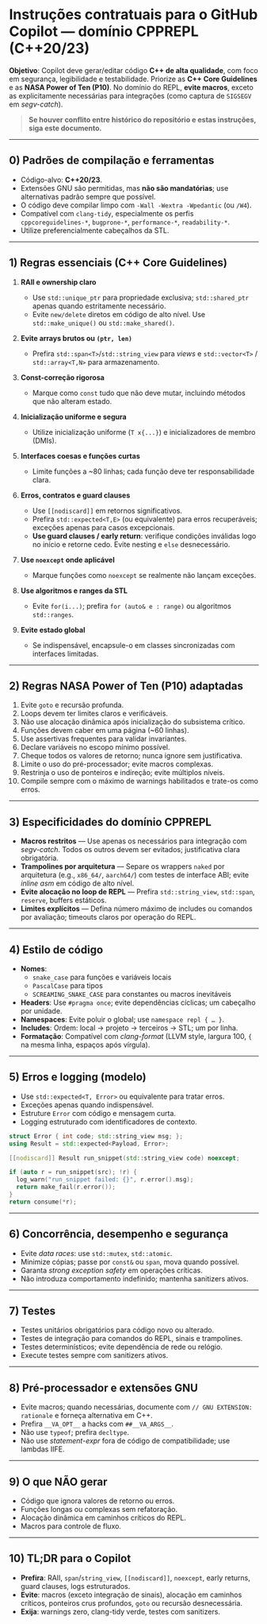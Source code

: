 # Instruções contratuais para o GitHub Copilot — domínio **CPPREPL** (C++20/23)

**Objetivo**: Copilot deve gerar/editar código **C++ de alta qualidade**, com foco em segurança, legibilidade e testabilidade. Priorize as **C++ Core Guidelines** e as **NASA Power of Ten (P10)**. No domínio do REPL, **evite macros**, exceto as explicitamente necessárias para integrações (como captura de `SIGSEGV` em *segv-catch*).

> **Se houver conflito entre histórico do repositório e estas instruções, siga este documento.**

---

## 0) Padrões de compilação e ferramentas
- Código-alvo: **C++20/23**.
- Extensões GNU são permitidas, mas **não são mandatórias**; use alternativas padrão sempre que possível.
- O código deve compilar limpo com `-Wall -Wextra -Wpedantic` (ou `/W4`).
- Compatível com `clang-tidy`, especialmente os perfis `cppcoreguidelines-*`, `bugprone-*`, `performance-*`, `readability-*`.
- Utilize preferencialmente cabeçalhos da STL.

---

## 1) Regras essenciais (C++ Core Guidelines)
1. **RAII e ownership claro**
   - Use `std::unique_ptr` para propriedade exclusiva; `std::shared_ptr` apenas quando estritamente necessário.
   - Evite `new/delete` diretos em código de alto nível. Use `std::make_unique()` ou `std::make_shared()`.

2. **Evite arrays brutos ou `(ptr, len)`**
   - Prefira `std::span<T>`/`std::string_view` para *views* e `std::vector<T>` / `std::array<T,N>` para armazenamento.

3. **Const-correção rigorosa**
   - Marque como `const` tudo que não deve mutar, incluindo métodos que não alteram estado.

4. **Inicialização uniforme e segura**
   - Utilize inicialização uniforme (`T x{...}`) e inicializadores de membro (DMIs).

5. **Interfaces coesas e funções curtas**
   - Limite funções a ~80 linhas; cada função deve ter responsabilidade clara.

6. **Erros, contratos e guard clauses**
   - Use `[[nodiscard]]` em retornos significativos.
   - Prefira `std::expected<T,E>` (ou equivalente) para erros recuperáveis; exceções apenas para casos excepcionais.
   - **Use guard clauses / early return**: verifique condições inválidas logo no início e retorne cedo. Evite nesting e `else` desnecessário.

7. **Use `noexcept` onde aplicável**
   - Marque funções como `noexcept` se realmente não lançam exceções.

8. **Use algoritmos e ranges da STL**
   - Evite `for(i...)`; prefira `for (auto& e : range)` ou algoritmos `std::ranges`.

9. **Evite estado global**
   - Se indispensável, encapsule-o em classes sincronizadas com interfaces limitadas.

---

## 2) Regras NASA Power of Ten (P10) adaptadas
1. Evite `goto` e recursão profunda.
2. Loops devem ter limites claros e verificáveis.
3. Não use alocação dinâmica após inicialização do subsistema crítico.
4. Funções devem caber em uma página (~60 linhas).
5. Use assertivas frequentes para validar invariantes.
6. Declare variáveis no escopo mínimo possível.
7. Cheque todos os valores de retorno; nunca ignore sem justificativa.
8. Limite o uso do pré-processador; evite macros complexas.
9. Restrinja o uso de ponteiros e indireção; evite múltiplos níveis.
10. Compile sempre com o máximo de warnings habilitados e trate-os como erros.

---

## 3) Especificidades do domínio **CPPREPL**
- **Macros restritos** — Use apenas os necessários para integração com *segv-catch*. Todos os outros devem ser evitados; justificativa clara obrigatória.
- **Trampolines por arquitetura** — Separe os wrappers `naked` por arquitetura (e.g., `x86_64/`, `aarch64/`) com testes de interface ABI; evite *inline asm* em código de alto nível.
- **Evite alocação no loop de REPL** — Prefira `std::string_view`, `std::span`, `reserve`, buffers estáticos.
- **Limites explícitos** — Defina número máximo de includes ou comandos por avaliação; timeouts claros por operação do REPL.

---

## 4) Estilo de código
- **Nomes**:
  - `snake_case` para funções e variáveis locais
  - `PascalCase` para tipos
  - `SCREAMING_SNAKE_CASE` para constantes ou macros inevitáveis
- **Headers**: Use `#pragma once`; evite dependências cíclicas; um cabeçalho por unidade.
- **Namespaces**: Evite poluir o global; use `namespace repl { … }`.
- **Includes**: Ordem: local → projeto → terceiros → STL; um por linha.
- **Formatação**: Compatível com *clang-format* (LLVM style, largura 100, `{` na mesma linha, espaços após vírgula).

---

## 5) Erros e logging (modelo)
- Use `std::expected<T, Error>` ou equivalente para tratar erros.
- Exceções apenas quando indispensável.
- Estruture `Error` com código e mensagem curta.
- Logging estruturado com identificadores de contexto.

```cpp
struct Error { int code; std::string_view msg; };
using Result = std::expected<Payload, Error>;

[[nodiscard]] Result run_snippet(std::string_view code) noexcept;

if (auto r = run_snippet(src); !r) {
  log_warn("run_snippet failed: {}", r.error().msg);
  return make_fail(r.error());
}
return consume(*r);
```

---

## 6) Concorrência, desempenho e segurança

* Evite *data races*: use `std::mutex`, `std::atomic`.
* Minimize cópias; passe por `const&` ou `span`, mova quando possível.
* Garanta *strong exception safety* em operações críticas.
* Não introduza comportamento indefinido; mantenha sanitizers ativos.

---

## 7) Testes

* Testes unitários obrigatórios para código novo ou alterado.
* Testes de integração para comandos do REPL, sinais e trampolines.
* Testes determinísticos; evite dependência de rede ou relógio.
* Execute testes sempre com sanitizers ativos.

---

## 8) Pré-processador e extensões GNU

* Evite macros; quando necessárias, documente com `// GNU EXTENSION: rationale` e forneça alternativa em C++.
* Prefira `__VA_OPT__` a hacks com `##__VA_ARGS__`.
* Não use `typeof`; prefira `decltype`.
* Não use *statement-expr* fora de código de compatibilidade; use lambdas IIFE.

---

## 9) O que NÃO gerar

* Código que ignora valores de retorno ou erros.
* Funções longas ou complexas sem refatoração.
* Alocação dinâmica em caminhos críticos do REPL.
* Macros para controle de fluxo.

---

## 10) TL;DR para o Copilot

* **Prefira**: RAII, `span`/`string_view`, `[[nodiscard]]`, `noexcept`, early returns, guard clauses, logs estruturados.
* **Evite**: macros (exceto integração de sinais), alocação em caminhos críticos, ponteiros crus profundos, `goto` ou recursão desnecessária.
* **Exija**: warnings zero, clang-tidy verde, testes com sanitizers.

